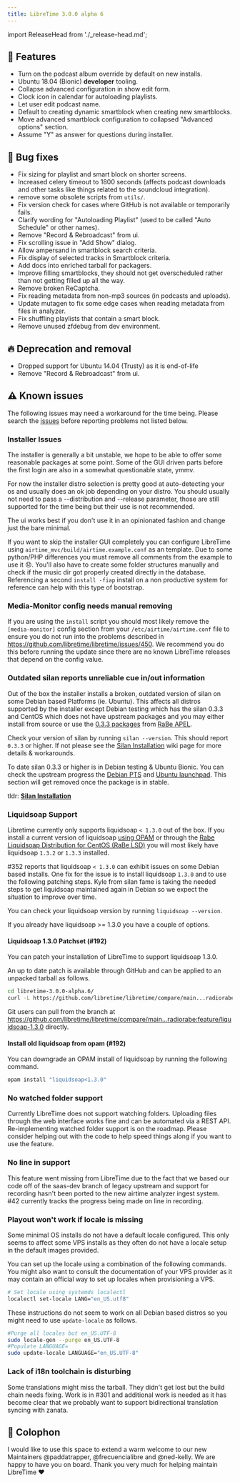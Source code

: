 ```yaml
---
title: LibreTime 3.0.0 alpha 6
---
```


import ReleaseHead from './\_release-head.md';

<ReleaseHead date="2018-12-23" version="3.0.0-alpha.6"/>

## :rocket: Features

- Turn on the podcast album override by default on new installs.
- Ubuntu 18.04 (Bionic) **developer** tooling.
- Collapse advanced configuration in show edit form.
- Clock icon in calendar for autoloading playlists.
- Let user edit podcast name.
- Default to creating dynamic smartblock when creating new smartblocks.
- Move advanced smartblock configuration to collapsed "Advanced options" section.
- Assume "Y" as answer for questions during installer.

## :bug: Bug fixes

- Fix sizing for playlist and smart block on shorter screens.
- Increased celery timeout to 1800 seconds (affects podcast downloads and other tasks like things related to the soundcloud integration).
- remove some obsolete scripts from `utils/`.
- Fix version check for cases where GitHub is not available or temporarily fails.
- Clarify wording for "Autoloading Playlist" (used to be called "Auto Schedule" or other names).
- Remove "Record & Rebroadcast" from ui.
- Fix scrolling issue in "Add Show" dialog.
- Allow ampersand in smartblock search criteria.
- Fix display of selected tracks in Smartblock criteria.
- Add docs into enriched tarball for packagers.
- Improve filling smartblocks, they should not get overscheduled rather than not getting filled up all the way.
- Remove broken ReCaptcha.
- Fix reading metadata from non-mp3 sources (in podcasts and uploads).
- Update mutagen to fix some edge cases when reading metadata from files in analyzer.
- Fix shuffling playlists that contain a smart block.
- Remove unused zfdebug from dev environment.

## :fire: Deprecation and removal

- Dropped support for Ubuntu 14.04 (Trusty) as it is end-of-life
- Remove "Record & Rebroadcast" from ui.

## :warning: Known issues

The following issues may need a workaround for the time being. Please search the [issues](https://github.com/libretime/libretime/issues) before reporting problems not listed below.

### Installer Issues

The installer is generally a bit unstable, we hope to be able to offer some reasonable packages at some point. Some of the GUI driven parts before the first login are also in a somewhat questionable state, ymmv.

For now the installer distro selection is pretty good at auto-detecting your os and usually does an ok job depending on your distro. You should usually not need to pass a --distribution and --release parameter, those are still supported for the time being but their use is not recommended.

The ui works best if you don't use it in an opinionated fashion and change just the bare minimal.

If you want to skip the installer GUI completely you can configure LibreTime using `airtime_mvc/build/airtime.example.conf` as an template. Due to some python/PHP differences you must remove all comments from the example to use it 😞. You'll also have to create some folder structures manually and check if the music dir got properly created directly in the database. Referencing a second `install -fiap` install on a non productive system for reference can help with this type of bootstrap.

### Media-Monitor config needs manual removing

If you are using the `install` script you should most likely remove the `[media-monitor]` config section from your `/etc/airtime/airtime.conf` file to ensure you do not run into the problems described in
https://github.com/libretime/libretime/issues/450. We recommend you do this before running the update since there are no known LibreTime releases that depend on the config value.

### Outdated silan reports unreliable cue in/out information

Out of the box the installer installs a broken, outdated version of silan on some Debian based Platforms (ie. Ubuntu). This affects all distros supported by the installer except Debian testing which has the silan 0.3.3 and CentOS which does not have upstream packages and you may either install from source or use the [0.3.3 packages](https://github.com/radiorabe/centos-rpm-silan) from [RaBe APEL](https://build.opensuse.org/project/show/home:radiorabe:audio).

Check your version of silan by running `silan --version`. This should report `0.3.3` or higher. If not please see the [Silan Installation](https://github.com/libretime/libretime/wiki/Silan-Installation) wiki page for more details & workarounds.

To date silan 0.3.3 or higher is in Debian testing & Ubuntu Bionic. You can check the upstream progress the [Debian PTS](https://tracker.debian.org/pkg/silan) and [Ubuntu launchpad](https://launchpad.net/ubuntu/+source/silan). This section will get removed once the package is in stable.

tldr: **[Silan Installation](https://github.com/libretime/libretime/wiki/Silan-Installation)**

### Liquidsoap Support

Libretime currently only supports liquidsoap `< 1.3.0` out of the box. If you install a current version of liquidsoap [using OPAM](https://www.liquidsoap.info/) or through the [Rabe Liquidsoap Distribution for CentOS (RaBe LSD)](https://build.opensuse.org/project/show/home:radiorabe:liquidsoap) you will most likely have liquidsoap `1.3.2` or `1.3.3` installed.

#352 reports that liquidsoap `< 1.3.0` can exhibit issues on some Debian based installs. One fix for the issue is to install liquidsoap `1.3.0` and to use the following patching steps. Kyle from silan fame is taking the needed steps to get liquidsoap maintained again in Debian so we expect the situation to improve over time.

You can check your liquidsoap version by running `liquidsoap --version`.

If you already have liquidsoap >= 1.3.0 you have a couple of options.

#### Liquidsoap 1.3.0 Patchset (#192)

You can patch your installation of LibreTime to support liquidsoap 1.3.0.

An up to date patch is available through GitHub and can be applied to an unpacked tarball as follows.

```bash
cd libretime-3.0.0-alpha.6/
curl -L https://github.com/libretime/libretime/compare/main...radiorabe:feature/liquidsoap-1.3.0.patch | patch -p1
```

Git users can pull from the branch at https://github.com/libretime/libretime/compare/main...radiorabe:feature/liquidsoap-1.3.0 directly.

#### Install old liquidsoap from opam (#192)

You can downgrade an OPAM install of liquidsoap by running the following command.

```bash
opam install "liquidsoap<1.3.0"
```

### No watched folder support

Currently LibreTime does not support watching folders. Uploading files through the web interface works fine and can be automated via a REST API. Re-implementing watched folder support is on the roadmap. Please consider helping out with the code to help speed things along if you want to use the feature.

### No line in support

This feature went missing from LibreTime due to the fact that we based our code off of the saas-dev branch of legacy upstream and support for recording hasn't been ported to the new airtime analyzer ingest system. #42 currently tracks the progress being made on line in recording.

### Playout won't work if locale is missing

Some minimal OS installs do not have a default locale configured. This only seems to affect some VPS installs as they often do not have a locale setup in the default images provided.

You can set up the locale using a combination of the following commands. You might also want to consult the documentation of your VPS provider as it may contain an official way to set up locales when provisioning a VPS.

```bash
# Set locale using systemds localectl
localectl set-locale LANG="en_US.utf8"
```

These instructions do not seem to work on all Debian based distros so you might need to use `update-locale` as follows.

```bash
#Purge all locales but en_US.UTF-8
sudo locale-gen --purge en_US.UTF-8
#Populate LANGUAGE=
sudo update-locale LANGUAGE="en_US.UTF-8"
```

### Lack of i18n toolchain is disturbing

Some translations might miss the tarball. They didn't get lost but the build chain needs fixing. Work is in #301 and additional work is needed as it has become clear that we probably want to support bidirectional translation syncing with zanata.

## :memo: Colophon

I would like to use this space to extend a warm welcome to our new Maintainers @paddatrapper, @frecuencialibre and @ned-kelly. We are happy to have you on board. Thank you very much for helping maintain LibreTime ❤️
